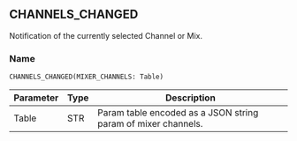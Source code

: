 ## CHANNELS\_CHANGED

Notification of the currently selected Channel or Mix.


### Name
`CHANNELS_CHANGED(MIXER_CHANNELS: Table)`

| Parameter | Type | Description                                                    |
| --------- | ---- | -------------------------------------------------------------- |
| Table     | STR  | Param table encoded as a JSON string param  of mixer channels. |


